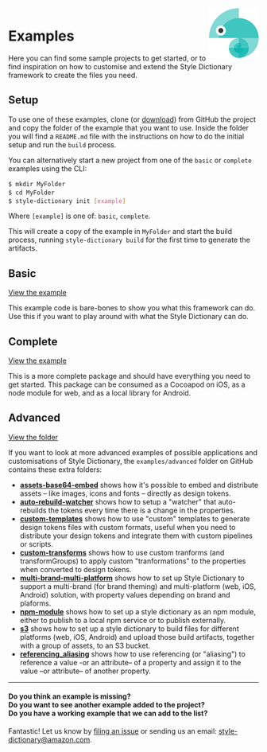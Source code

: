 <img src="https://github.com/amzn/style-dictionary/raw/master/docs/assets/logo.png" alt="Style Dictionary logo" title="StyleDictionary" width="100" align="right" />

# Examples

Here you can find some sample projects to get started, or to find inspiration on how to customise and extend the Style Dictionary framework to create the files you need.

## Setup

To use one of these examples, clone (or [download](https://github.com/amzn/style-dictionary/archive/master.zip)) from GitHub the project and copy the folder of the example that you want to use. Inside the folder you will find a `README.md` file with the instructions on how to do the initial setup and run the `build` process.

You can alternatively start a new project from one of the `basic` or `complete` examples using the CLI:

```bash
$ mkdir MyFolder
$ cd MyFolder
$ style-dictionary init [example]
```

Where `[example]` is one of: `basic`, `complete`.

This will create a copy of the example in `MyFolder` and start the build process, running `style-dictionary build` for the first time to generate the artifacts.

## Basic
[View the example](https://github.com/amzn/style-dictionary/tree/master/example/basic)

This example code is bare-bones to show you what this framework can do. Use this if you want to play around with what the Style Dictionary can do.


## Complete
[View the example](https://github.com/amzn/style-dictionary/tree/master/example/complete)

This is a more complete package and should have everything you need to get started. This package can be consumed as a Cocoapod on iOS, as a node module for web, and as a local library for Android.

## Advanced
[View the folder](https://github.com/amzn/style-dictionary/tree/master/example/advanced)

If you want to look at more advanced examples of possible applications and customisations of Style Dictionary, the `examples/advanced` folder on GitHub contains these extra folders:

* [**assets-base64-embed**](https://github.com/amzn/style-dictionary/tree/master/example/advanced/assets-base64-embed) shows how it's possible to embed and distribute assets – like images, icons and fonts – directly as design tokens.
* [**auto-rebuild-watcher**](https://github.com/amzn/style-dictionary/tree/master/example/advanced/auto-rebuild-watcher) shows how to setup a "watcher" that auto-rebuilds the tokens every time there is a change in the properties.
* [**custom-templates**](https://github.com/amzn/style-dictionary/tree/master/example/advanced/custom-templates/custom-templates) shows how to use "custom" templates to generate design tokens files with custom formats, useful when you need to distribute your design tokens and integrate them with custom pipelines or scripts.
* [**custom-transforms**](https://github.com/amzn/style-dictionary/tree/master/example/advanced/custom-templates/custom-transforms) shows how to use custom tranforms (and transformGroups) to apply custom "tranformations" to the properties when converted to design tokens.
* [**multi-brand-multi-platform**](https://github.com/amzn/style-dictionary/tree/master/example/advanced/multi-brand-multi-platform) shows how to set up Style Dictionary to support a multi-brand (for brand theming) and multi-platform (web, iOS, Android) solution, with property values depending on brand and plaforms.
* [**npm-module**](https://github.com/amzn/style-dictionary/tree/master/example/advanced/npm-module) shows how to set up a style dictionary as an npm module, either to publish to a local npm service or to publish externally.
* [**s3**](https://github.com/amzn/style-dictionary/tree/master/example/advanced/s3) shows how to set up a style dictionary to build files for different platforms (web, iOS, Android) and upload those build artifacts, together with a group of assets, to an S3 bucket.
* [**referencing_aliasing**](https://github.com/amzn/style-dictionary/tree/master/example/advanced/referencing_aliasing) shows how to use referencing (or "aliasing") to reference a value -or an attribute– of a property and assign it to the value –or attribute– of another property.


---

#### Do you think an example is missing?<br/>Do you want to see another example added to the project?<br/>Do you have a working example that we can add to the list?

Fantastic! Let us know by [filing an issue](https://github.com/amzn/style-dictionary/issues) or sending us an email: style-dictionary@amazon.com.
